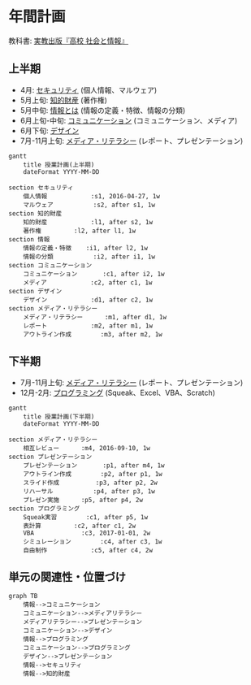 # 年間計画
教科書: [実教出版『高校 社会と情報』](https://amazon.jp/dp/4407202262)

<!-- workaround for bug of cutemarked -->
<script> mermaid.ganttConfig = { numberSectionStyles:2 }; </script>

## 上半期
- 4月: [セキュリティ](security/README.md) (個人情報、マルウェア)
- 5月上旬: [知的財産](intellectualproperty/README.md) (著作権)
- 5月中旬: [情報とは](information/README.md) (情報の定義・特徴、情報の分類)
- 6月上旬-中旬: [コミュニケーション](communication/README.md) (コミュニケーション、メディア)
- 6月下旬: [デザイン](design/README.md)
- 7月-11月上旬: [メディア・リテラシー](medialiteracy/README.md) (レポート、プレゼンテーション)

```mermaid
gantt
	title 授業計画(上半期)
	dateFormat YYYY-MM-DD

section セキュリティ
	個人情報			:s1, 2016-04-27, 1w
	マルウェア			:s2, after s1, 1w
section 知的財産
	知的財産			:l1, after s2, 1w
	著作権			:l2, after l1, 1w
section 情報
	情報の定義・特徴	:i1, after l2, 1w
	情報の分類			:i2, after i1, 1w
section コミュニケーション
	コミュニケーション		:c1, after i2, 1w
	メディア			:c2, after c1, 1w
section デザイン
	デザイン			:d1, after c2, 1w
section メディア・リテラシー
	メディア・リテラシー		:m1, after d1, 1w
	レポート			:m2, after m1, 1w
	アウトライン作成		:m3, after m2, 1w
```

## 下半期
- 7月-11月上旬: [メディア・リテラシー](medialiteracy/README.md) (レポート、プレゼンテーション)
- 12月-2月: [プログラミング](programming/README.md) (Squeak、Excel、VBA、Scratch)

```mermaid
gantt
	title 授業計画(下半期)
	dateFormat YYYY-MM-DD

section メディア・リテラシー
	相互レビュー		:m4, 2016-09-10, 1w
section プレゼンテーション
	プレゼンテーション		:p1, after m4, 1w
	アウトライン作成		:p2, after p1, 1w
	スライド作成			:p3, after p2, 2w
	リハーサル			:p4, after p3, 1w
	プレゼン実施		:p5, after p4, 2w
section プログラミング
	Squeak実習		:c1, after p5, 1w
	表計算			:c2, after c1, 2w
	VBA				:c3, 2017-01-01, 2w
	シミュレーション		:c4, after c3, 1w
	自由制作			:c5, after c4, 2w
```

## 単元の関連性・位置づけ
```mermaid
graph TB
	情報-->コミュニケーション
	コミュニケーション-->メディアリテラシー
	メディアリテラシー-->プレゼンテーション
	コミュニケーション-->デザイン
	情報-->プログラミング
	コミュニケーション-->プログラミング
	デザイン-->プレゼンテーション
	情報-->セキュリティ
	情報-->知的財産
```
